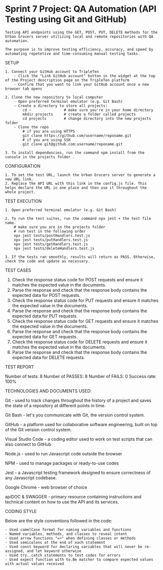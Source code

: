 # Sprint 7 Project: QA Automation (API Testing using Git and GitHub)

    Testing API endpoints using the GET, POST, PUT, DELETE methods for the Urban Grocers server utilizing local and remote repositories with QA automation.

    The purpose is to improve testing efficiency, accuracy, and speed by automating repetetive and time-consuming manual testing tasks.


SETUP

    1. Connect your GitHub account to TripleTen
        - Click the "Link GitHub account" button in the widget at the top of the Project description page on the TripleTen platform
        - Confirm that you want to link your GitHub account once a new browser tab opens

    2. Clone the new repository to local computer
        - Open preferred terminal emulator (e.g. Git Bash)
        - Create a directory to store all projects:
            cd ~               # make sure you're in your home directory
            mkdir projects     # create a folder called projects
            cd projects        # change directory into the new projects folder
        - Clone the repo 
            # if you are using HTTPS
            git clone https://github.com/username/reponame.git
            # if you are using SSH
            git clone git@github.com:username/reponame.git
 
    3. To install dependencies, run the command npm install from the console in the projects folder . 


CONFIGURATION

    1. To set the test URL, launch the Urban Grocers server to generate a new URL link. 
    2. Replace the API URL with this link in the config.js file. This helps declare the URL in one place and then use it throughout the whole project.     


TEST EXECUTION

    1. Open preferred terminal emulator (e.g. Git Bash)

    2. To run the test suites, run the command npx jest + the test file name.
        # make sure you are in the projects folder
        # run test in the following order
        npx jest tests/postHandlers.test.js
        npx jest tests/putHandlers.test.js
        npx jest tests/getHandlers.test.js
        npx jest tests/deleteHandlers.test.js

    3. If the tests ran smoothly, results will return as PASS. Otherwise, check the code and update as necessary.
    

TEST CASES

1. Check the response status code for POST requests and ensure it matches the expected value in the documents.
2. Parse the response and check that the response body contains the expected data for POST requests.
3. Check the response status code for PUT requests and ensure it matches the expected value in the documents.
4. Parse the response and check that the response body contains the expected data for PUT requests.
5. Check the response status code for GET requests and ensure it matches the expected value in the documents.
6. Parse the response and check that the response body contains the expected data for GET requests.
7. Check the response status code for DELETE requests and ensure it matches the expected value in the documents.
8. Parse the response and check that the response body contains the expected data for DELETE requests.


TEST REPORT

Number of tests: 8
Number of PASSES: 8 
Number of FAILS: 0 
Success rate: 100%


TECHNOLOGIES AND DOCUMENTS USED:

Git
    - used to track changes throughout the history of a project and saves the state of a repository at different points in time. 

Git Bash
    - let's you communicate with Git, the version control system.

GitHub
    - a platform used for collaborative software engineering, built on top of the Git version control system.

Visual Studio Code
    - a coding editor used to work on test scripts that can also connect to GitHub

Node.js
    - used to run Javascript code outside the browser

NPM
    - used to manage packages or ready-to-use codes

Jest
    - a Javascript testing framework designed to ensure correctness of any Javascript codebase.

Google Chrome
    - web browser of choice

apiDOC & SWAGGER
    - primary resource containing instructions and technical content on how to use the API and its services.


CODING STYLE

Below are the style conventions followed in the code: 

    - Used camelCase format for naming variables and functions
    - Named variables, methods, and classes to reveal intent
    - Used arrow functions "=>" when defining classes or methods
    - Used semicolons at the end of each statement
    - Used const keyword for declaring variables that will never be re-assigned, and let keyword otherwise
    - Used try..catch statements to test codes for errors
    - Used expect function with to.Be matcher to compare expected values with actual values received











